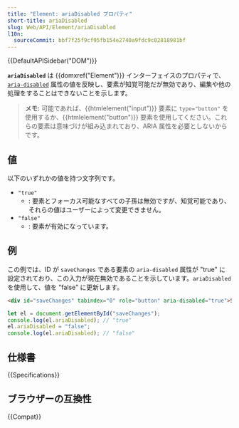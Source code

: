 ```yaml
---
title: "Element: ariaDisabled プロパティ"
short-title: ariaDisabled
slug: Web/API/Element/ariaDisabled
l10n:
  sourceCommit: bbf7f25f9cf95fb154e2740a9fdc9c02818981bf
---
```


{{DefaultAPISidebar("DOM")}}

**`ariaDisabled`** は {{domxref("Element")}} インターフェイスのプロパティで、[`aria-disabled`](/ja/docs/Web/Accessibility/ARIA/Attributes/aria-disabled) 属性の値を反映し、要素が知覚可能だが無効であり、編集や他の処理をすることはできないことを示します。

> **メモ:** 可能であれば、{{htmlelement("input")}} 要素に `type="button"` を使用するか、{{htmlelement("button")}} 要素を使用してください。これらの要素は意味づけが組み込まれており、ARIA 属性を必要としないからです。

## 値

以下のいずれかの値を持つ文字列です。

- `"true"`
  - : 要素とフォーカス可能なすべての子孫は無効ですが、知覚可能であり、それらの値はユーザーによって変更できません。
- `"false"`
  - : 要素が有効になっています。

## 例

この例では、ID が `saveChanges` である要素の `aria-disabled` 属性が "true" に設定されており、この入力が現在無効であることを示しています。`ariaDisabled` を使用して、値を "false" に更新します。

```html
<div id="saveChanges" tabindex="0" role="button" aria-disabled="true">Save</div>
```

```js
let el = document.getElementById("saveChanges");
console.log(el.ariaDisabled); // "true"
el.ariaDisabled = "false";
console.log(el.ariaDisabled); // "false"
```

## 仕様書

{{Specifications}}

## ブラウザーの互換性

{{Compat}}
